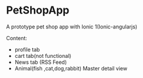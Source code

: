 # PetShopApp
A prototype pet shop app with Ionic 1(Ionic-angularjs)

Content:
- profile tab
- cart tab(not functional)
- News tab (RSS Feed)
- Animal(fish ,cat,dog,rabbit) Master detail view

